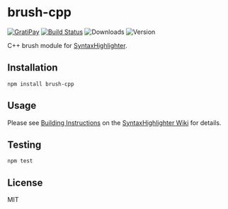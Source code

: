 # brush-cpp

[![GratiPay](https://img.shields.io/gratipay/user/alexgorbatchev.svg)](https://gratipay.com/alexgorbatchev/)
[![Build Status](https://travis-ci.org/syntaxhighlighter/brush-cpp.svg)](https://travis-ci.org/syntaxhighlighter/brush-cpp)
![Downloads](https://img.shields.io/npm/dm/brush-cpp.svg)
![Version](https://img.shields.io/npm/v/brush-cpp.svg)

C++ brush module for [SyntaxHighlighter](https://github.com/syntaxhighlighter/syntaxhighlighter).

## Installation

```
npm install brush-cpp
```

## Usage

Please see [Building Instructions](https://github.com/syntaxhighlighter/syntaxhighlighter/wiki/Building) on the [SyntaxHighlighter Wiki](https://github.com/syntaxhighlighter/syntaxhighlighter/wiki) for details.

## Testing

```
npm test
```

## License

MIT
